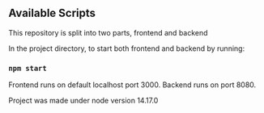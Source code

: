 ## Available Scripts

This repository is split into two parts, frontend and backend

In the project directory, to start both frontend and backend by running:

### `npm start`

Frontend runs on default localhost port 3000.
Backend runs on port 8080.

Project was made under node version 14.17.0

